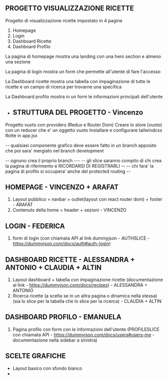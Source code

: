## PROGETTO VISUALIZZAZIONE RICETTE

Progetto di visualizzazione ricette impostato in 4 pagine

1. Homepage
2. Login
3. Dashboard Ricette
4. Dashboard Profilo


La pagina di homepage mostra una landing con una hero section e almeno una sezione

La pagina di login mostra un form che permette all'utente di fare l'accesso

La Dashboard ricette mostra una tabella con impaginazione di tutte le ricette e un campo di ricerca per trovarne una specifica

La Dashboard profilo mostra in un form le informazioni principali dell'utente

- ## STRUTTURA DEL PROGETTO - Vincenzo
Progetto vuoto con providers (Redux e Router Dom)
Creare lo store (vuoto) con un reducer che e' un oggetto vuoto
Installare e configurare tailwindcss
Rotte in app.jsx

-- qualsiasi componente grafico deve essere fatto in un branch apposito che poi sara' mergiato nel branch development

-- ognuno crea il proprio branch ---
-- gli slice saranno compito di chi crea la pagina di riferimento e RICORDARSI DI REGISTRARLI --
-- chi fara' la pagina di profilo si occupera' anche del protected routing --

## HOMEPAGE - VINCENZO + ARAFAT
1. Layout pubblico = navbar + outlet(layout con react router dom) + footer - ARAFAT
2. Contenuto della home = header + sezioni - VINCENZO

## LOGIN - FEDERICA
1. form di login (con chiamata API al link dummyjson - AUTHSLICE - https://dummyjson.com/docs/auth#auth-login)

## DASHBOARD RICETTE - ALESSANDRA + ANTONIO + CLAUDIA + ALTIN
1. Layout dashboard + tabella con impaginazione ricette (documentazione al link - https://dummyjson.com/docs/recipes) - ALESSANDRA + ANTONIO
2. Ricerca ricette (a scelta se in un altra pagina o dinamica nella stessa) (sia lo slice per la tabella che lo slice per la ricerca) - CLAUDIA + ALTIN

## DASHBOARD PROFILO - EMANUELA
1. Pagina profilo con form con le informazioni dell'utente (PROFILESLICE con chiamata API - https://dummyjson.com/docs/users#users-me - documentazione nella sidebar a sinistra)


## SCELTE GRAFICHE
 - Layout basico con sfondo bianco
 - 

